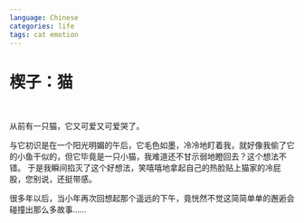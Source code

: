 ```yaml
---
language: Chinese
categories: life
tags: cat emotion
---
```

# 楔子：猫

<br>

从前有一只猫，它又可爱又可爱哭了。

与它初识是在一个阳光明媚的午后，它毛色如墨，冷冷地盯着我，就好像我偷了它的小鱼干似的，但它毕竟是一只小猫，我难道还不甘示弱地瞪回去？这个想法不错。
于是我瞬间掐灭了这个好想法，笑嘻嘻地拿起自己的热脸贴上猫家的冷屁股，您别说，还挺带感。

很多年以后，当小年再次回想起那个遥远的下午，竟恍然不觉这简简单单的邂逅会碰撞出那么多故事……
